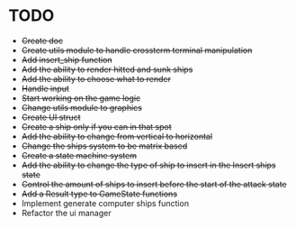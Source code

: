 # TODO

- <del>Create doc</del>
- <del>Create utils module to handle crossterm terminal manipulation</del>
- <del>Add insert_ship function</del>
- <del>Add the ability to render hitted and sunk ships</del>
- <del>Add the ability to choose what to render</del>
- <del>Handle input</del>
- <del>Start working on the game logic</del>
- <del>Change utils module to graphics</del>
- <del>Create UI struct</del>
- <del>Create a ship only if you can in that spot</del>
- <del>Add the ability to change from vertical to horizontal</del>
- <del>Change the ships system to be matrix based</del>
- <del>Create a state machine system</del>
- <del>Add the ability to change the type of ship to insert in the Insert ships state</del>
- <del>Control the amount of ships to insert before the start of the attack state</del>
- <del>Add a Result type to GameState functions</del>
- Implement generate computer ships function
- Refactor the ui manager
